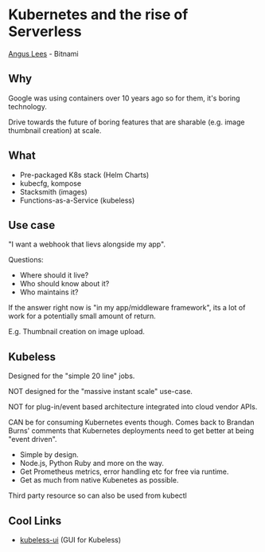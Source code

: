 # Kubernetes and the rise of Serverless

[Angus Lees](https://github.com/anguslees) - Bitnami

## Why

Google was using containers over 10 years ago so for them, it's boring technology.

Drive towards the future of boring features that are sharable (e.g. image thumbnail creation) at scale.

## What

- Pre-packaged K8s stack (Helm Charts)
- kubecfg, kompose
- Stacksmith (images)
- Functions-as-a-Service (kubeless)

## Use case

"I want a webhook that lievs alongside my app".

Questions:

- Where should it live? 
- Who should know about it?
- Who maintains it?

If the answer right now is "in my app/middleware framework", its a lot of work for a potentially small amount of return.

E.g. Thumbnail creation on image upload.

## Kubeless

Designed for the "simple 20 line" jobs.

NOT designed for the "massive instant scale" use-case.

NOT for plug-in/event based architecture integrated into cloud vendor APIs.

CAN be for consuming Kubernetes events though. Comes back to Brandan Burns' comments that Kubernetes deployments need to get better at being "event driven".

- Simple by design.
- Node.js, Python Ruby and more on the way.
- Get Prometheus metrics, error handling etc for free via runtime.
- Get as much from native Kubenetes as possible.

Third party resource so can also be used from kubectl

## Cool Links

- [kubeless-ui](https://github.com/kubeless/kubeless-ui) (GUI for Kubeless)
